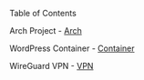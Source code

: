 Table of Contents

Arch Project - [Arch](https://github.com/EthanTark/EthanTark.github.io/blob/main/ArchWalk.md)

WordPress Container - [Container](https://github.com/EthanTark/EthanTark.github.io/blob/main/DockerComposeLab.md)

WireGuard VPN - [VPN](https://github.com/EthanTark/EthanTark.github.io/blob/main/WireGuardVPN.md)
